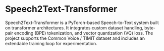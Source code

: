 # Speech2Text-Transformer
Speech2Text-Transformer is a PyTorch-based Speech-to-Text system built on transformer architectures. It integrates custom dataset handling, byte-pair encoding (BPE) tokenization, and vector quantization (VQ) loss. The project supports the Common Voice / TIMIT dataset and includes an extendable training loop for experimentation.
